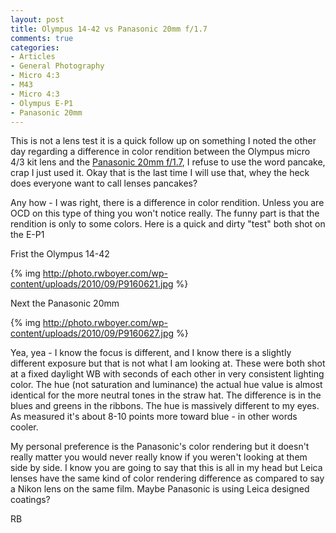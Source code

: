 ```yaml
---
layout: post
title: Olympus 14-42 vs Panasonic 20mm f/1.7
comments: true
categories:
- Articles
- General Photography
- Micro 4:3
- M43
- Micro 4:3
- Olympus E-P1
- Panasonic 20mm
---
```

This is not a lens test it is a quick follow up on something I noted the other day regarding a difference in color rendition between the Olympus micro 4/3 kit lens and the <a href="http://www.amazon.com/gp/redirect.html?ie=UTF8&amp;location=http%3A%2F%2Fwww.amazon.com%2Fgp%2Foffer-listing%2FB002IKLJVE%3Fie%3DUTF8%26ref_%3Ddp_olp_new_map%26qid%3D1284664621%26sr%3D8-1%26condition%3Dnew&amp;tag=rbde-20&amp;linkCode=ur2&amp;camp=1789&amp;creative=390957">Panasonic 20mm f/1.7</a>, I refuse to use the word pancake, crap I just used it. Okay that is the last time I will use that, whey the heck does everyone want to call lenses pancakes?

Any how - I was right, there is a difference in color rendition. Unless you are OCD on this type of thing you won't notice really. The funny part is that the rendition is only to some colors. Here is a quick and dirty "test" both shot on the E-P1

Frist the Olympus 14-42

{% img http://photo.rwboyer.com/wp-content/uploads/2010/09/P9160621.jpg %}

Next the Panasonic 20mm

{% img http://photo.rwboyer.com/wp-content/uploads/2010/09/P9160627.jpg %}

Yea, yea - I know the focus is different, and I know there is a slightly different exposure but that is not what I am looking at. These were both shot at a fixed daylight WB with seconds of each other in very consistent lighting color. The hue (not saturation and luminance) the actual hue value is almost identical for the more neutral tones in the straw hat. The difference is in the blues and greens in the ribbons. The hue is massively different to my eyes. As measured it's about 8-10 points more toward blue - in other words cooler.

My personal preference is the Panasonic's color rendering but it doesn't really matter you would never really know if you weren't looking at them side by side. I know you are going to say that this is all in my head but Leica lenses have the same kind of color rendering difference as compared to say a Nikon lens on the same film. Maybe Panasonic is using Leica designed coatings?

RB